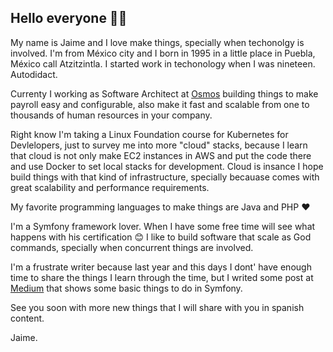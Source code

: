 ## Hello everyone ✌🏼

My name is Jaime and I love make things, specially when techonolgy is involved. 
I'm from México city and I born in 1995 in a little place in Puebla, México call Atzitzintla. I started work in techonology when I was nineteen. Autodidact.

Currenty I working as Software Architect at [Osmos](https://osmos.mx) building things to make payroll easy and configurable, also make it fast and scalable from one to thousands of human resources in your company. 

Right know I'm taking a Linux Foundation course for Kubernetes for Devlelopers, just to survey me into more "cloud" stacks, because I learn that cloud is not only make EC2 instances in AWS and put the code there and use Docker to set local stacks for development. Cloud is insance I hope build things with that kind of infrastructure, specially becauase comes with great scalability and performance requirements.

My favorite programming languages to make things are Java and PHP ❤️

I'm a Symfony framework lover. When I have some free time will see what happens with his certification 😊
I like to build software that scale as God commands, specially when concurrent things are involved. 

I'm a frustrate writer because last year and this days I dont' have enough time to share the things I learn through the time, but I writed some post at [Medium](https://medium.com/@jaimeramirezc) that shows some basic things to do in Symfony. 


See you soon with more new things that I will share with you in spanish content. 


Jaime.
<!--
**mrljaime/mrljaime** is a ✨ _special_ ✨ repository because its `README.md` (this file) appears on your GitHub profile.

Here are some ideas to get you started:

- 🔭 I’m currently working on ...
- 🌱 I’m currently learning ...
- 👯 I’m looking to collaborate on ...
- 🤔 I’m looking for help with ...
- 💬 Ask me about ...
- 📫 How to reach me: ...
- 😄 Pronouns: ...
- ⚡ Fun fact: ...
-->
